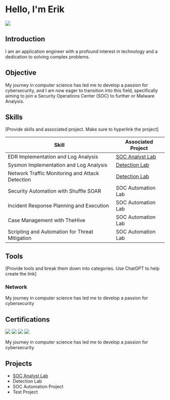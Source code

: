 
# Hello, I'm Erik 
<a href="https://www.linkedin.com/in/erik-quihuis-82417010a"><img src="https://img.shields.io/badge/-LinkedIn-0072b1?&style=for-the-badge&logo=linkedin&logoColor=white" /></a>

## Introduction
I am an application engineer with a profound interest in technology and a dedication to solving complex problems.

## Objective
My journey in computer science has led me to develop a passion for cybersecurity, and I am now eager to transition into this field, specifically aiming to join a Security Operations Center (SOC) to further or Malware Analysis.

## Skills
[Provide skills and associated project. Make sure to hyperlink the project]

| Skill                                         | Associated Project         |
|-----------------------------------------------|----------------------------|
| EDR Implementation and Log Analysis          | <a href="https://github.com/spac3gh0st00/SOC-Analyst-Lab/tree/main">SOC Analyst Lab</a>|
| Sysmon Implementation and Log Analysis          | <a href="https://google.com">Detection Lab</a>|
| Network Traffic Monitoring and Attack Detection | <a href="https://google.com">Detection Lab</a>|
| Security Automation with Shuffle SOAR         | SOC Automation Lab|
| Incident Response Planning and Execution      | SOC Automation Lab|
| Case Management with TheHive                  | SOC Automation Lab|
| Scripting and Automation for Threat Mitigation | SOC Automation Lab|

## Tools
[Provide tools and break them down into categories. Use ChatGPT to help create the link]
### Network
<div>
My journey in computer science has led me to develop a passion for cybersecurity
</div>

## Certifications
<div>
<img src="https://img.shields.io/badge/Black_Hills_InfoSec-black?style=for-the-badge&logo=black-hills-infosec&logoColor=white" />
<img src="https://img.shields.io/badge/-Security%2B-FF0000?&style=for-the-badge&logo=CompTIA&logoColor=white" />
<img src="https://img.shields.io/badge/-Network%2B-007ACC?&style=for-the-badge&logo=CompTIA&logoColor=white" />
<img src="https://img.shields.io/badge/-A%2B-4D4D4D?&style=for-the-badge&logo=CompTIA&logoColor=white" />

My journey in computer science has led me to develop a passion for cybersecurity
</div>

## Projects
- <a href=https://github.com/spac3gh0st00/SOC-Analyst-Lab/tree/main>SOC Analyst Lab</a>
- Detection Lab
- SOC Automation Project
- Test Project

<!--
## Hi there 👋
**spac3gh0st00/spac3gh0st00** is a ✨ _special_ ✨ repository because its `README.md` (this file) appears on your GitHub profile.

Here are some ideas to get you started:

- 🔭 I’m currently working on ...
- 🌱 I’m currently learning ...
- 👯 I’m looking to collaborate on ...
- 🤔 I’m looking for help with ...
- 💬 Ask me about ...
- 📫 How to reach me: ...
- 😄 Pronouns: ...
- ⚡ Fun fact: ...
-->
